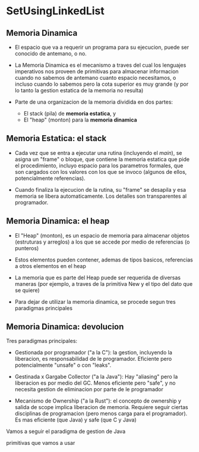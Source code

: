 # SetUsingLinkedList

## Memoria Dinamica

- El espacio que va a requerir un programa para su ejecucion, puede ser conocido de antemano, o no.

- La Memoria Dinamica es el mecanismo a traves del cual los lenguajes imperativos nos proveen de primitivas para almacenar informacion cuando no sabemos de antemano cuanto espacio necesitamos, o incluso cuando lo sabemos pero la cota superior es muy grande (y por lo tanto la gestion estatica de la memoria no resulta)

- Parte de una organizacion de la memoria dividida en dos partes:
  - El stack (pila) de **memoria estatica**, y
  - El "heap" (monton) para la **memoria dinamica**

## Memoria Estatica: el stack

- Cada vez que se entra a ejecutar una rutina (incluyendo el _main_), se asigna un "frame" o bloque, que contiene la memoria estatica que pide el procedimiento, incluyo espacio para los parametros formales, que son cargados con los valores con los que se invoco (algunos de ellos, potencialmente referencias).

- Cuando finaliza la ejecucion de la rutina, su "frame" se desapila y esa memoria se libera automaticamente. Los detalles son transparentes al programador.

## Memoria Dinamica: el heap

- El "Heap" (monton), es un espacio de memoria para almacenar objetos (estruturas y arreglos) a los que se accede por medio de referencias (o punteros)

- Estos elementos pueden contener, ademas de tipos basicos, referencias a otros elementos en el heap

- La memoria que es parte del Heap puede ser requerida de diversas maneras (por ejemplo, a traves de la primitiva New y el tipo del dato que se quiere)

- Para dejar de utilizar la memoria dinamica, se procede segun tres paradigmas principales

## Memoria Dinamica: devolucion

Tres paradigmas principales:

- Gestionada por programador ("a la C"): la gestion, incluyendo la liberacion, es responsabilidad de le programador. Eficiente pero potencialmente "unsafe" o con "leaks".

- Gestinada x Gargabe Collector ("a la Java"): Hay "aliasing" pero la liberacion es por medio del GC. Menos eficiente pero "safe", y no necesita gestion de eliminacion por parte de le programador

- Mecanismo de Ownership ("a la Rust"): el concepto de ownership y salida de scope implica liberacion de memoria. Requiere seguir ciertas disciplinas de programacion (pero menos carga para el programador). Es mas eficiente (que Java) y safe (que C y Java)

Vamos a seguir el paradigma de gestion de Java

primitivas que vamos a usar
